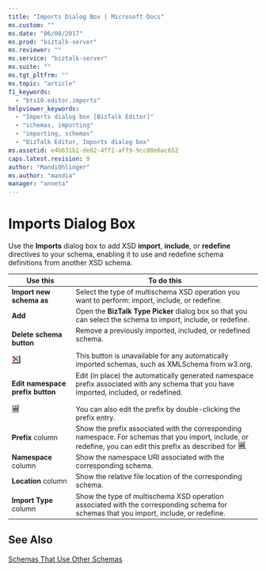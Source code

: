 ```yaml
---
title: "Imports Dialog Box | Microsoft Docs"
ms.custom: ""
ms.date: "06/08/2017"
ms.prod: "biztalk-server"
ms.reviewer: ""
ms.service: "biztalk-server"
ms.suite: ""
ms.tgt_pltfrm: ""
ms.topic: "article"
f1_keywords: 
  - "bts10.editor.imports"
helpviewer_keywords: 
  - "Imports dialog box [BizTalk Editor]"
  - "schemas, importing"
  - "importing, schemas"
  - "BizTalk Editor, Imports dialog box"
ms.assetid: e4b631b1-de82-4ff2-aff9-9cc88e6ac652
caps.latest.revision: 9
author: "MandiOhlinger"
ms.author: "mandia"
manager: "anneta"
---
```

# Imports Dialog Box
Use the **Imports** dialog box to add XSD **import**, **include**, or **redefine** directives to your schema, enabling it to use and redefine schema definitions from another XSD schema.  
  
|Use this|To do this|  
|--------------|----------------|  
|**Import new schema as**|Select the type of multischema XSD operation you want to perform: import, include, or redefine.|  
|**Add**|Open the **BizTalk Type Picker** dialog box so that you can select the schema to import, include, or redefine.|  
|**Delete schema button**<br /><br /> ![](../core/media/bts-tls-paramdelete.gif "bts_tls_paramdelete")|Remove a previously imported, included, or redefined schema.<br /><br /> This button is unavailable for any automatically imported schemas, such as XMLSchema from w3.org.|  
|**Edit namespace prefix button**<br /><br /> ![](../core/media/bts-editbutton.gif "bts_editbutton")|Edit (in place) the automatically generated namespace prefix associated with any schema that you have imported, included, or redefined.<br /><br /> You can also edit the prefix by double-clicking the prefix entry.|  
|**Prefix** column|Show the prefix associated with the corresponding namespace. For schemas that you import, include, or redefine, you can edit this prefix as described for ![](../core/media/bts-editbutton.gif "bts_editbutton").|  
|**Namespace** column|Show the namespace URI associated with the corresponding schema.|  
|**Location** column|Show the relative file location of the corresponding schema.|  
|**Import Type** column|Show the type of multischema XSD operation associated with the corresponding schema for schemas that you import, include, or redefine.|  
  
## See Also  
 [Schemas That Use Other Schemas](../core/schemas-that-use-other-schemas.md)
